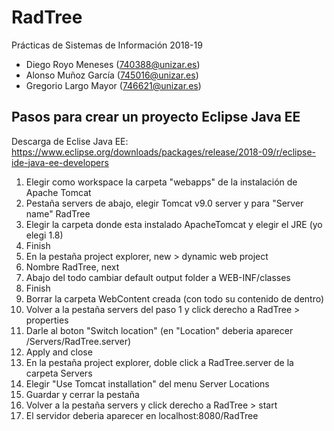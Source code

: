 # RadTree

Prácticas de Sistemas de Información 2018-19

- Diego Royo Meneses (<740388@unizar.es>)
- Alonso Muñoz García (<745016@unizar.es>)
- Gregorio Largo Mayor (<746621@unizar.es>)

## Pasos para crear un proyecto Eclipse Java EE

Descarga de Eclise Java EE:
https://www.eclipse.org/downloads/packages/release/2018-09/r/eclipse-ide-java-ee-developers

1. Elegir como workspace la carpeta "webapps" de la instalación de Apache Tomcat
1. Pestaña servers de abajo, elegir Tomcat v9.0 server y para "Server name" RadTree
1. Elegir la carpeta donde esta instalado ApacheTomcat y elegir el JRE (yo elegi 1.8)
1. Finish
1. En la pestaña project explorer, new > dynamic web project
1. Nombre RadTree, next
1. Abajo del todo cambiar default output folder a WEB-INF/classes
1. Finish
1. Borrar la carpeta WebContent creada (con todo su contenido de dentro)
1. Volver a la pestaña servers del paso 1 y click derecho a RadTree > properties
1. Darle al boton "Switch location" (en "Location" deberia aparecer /Servers/RadTree.server)
1. Apply and close
1. En la pestaña project explorer, doble click a RadTree.server de la carpeta Servers
1. Elegir "Use Tomcat installation" del menu Server Locations
1. Guardar y cerrar la pestaña
1. Volver a la pestaña servers y click derecho a RadTree > start
1. El servidor deberia aparecer en localhost:8080/RadTree
